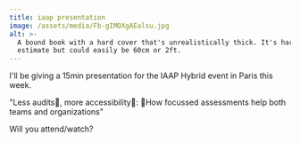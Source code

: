 ```yaml
---
title: iaap presentation
image: /assets/media/Fb-gIMOXgAEalsu.jpg
alt: >-
  A bound book with a hard cover that's unrealistically thick. It's hard to
  estimate but could easily be 60cm or 2ft.
---
```


I'll be giving a 15min presentation for the IAAP Hybrid event in Paris this week.

"Less audits, more accessibility: How focussed assessments help both teams and organizations"

Will you attend/watch?
